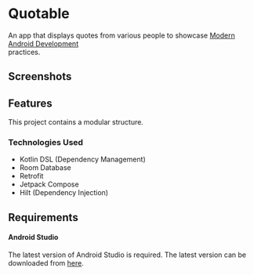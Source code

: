 # Quotable

An app that displays quotes from various people to showcase [Modern Android Development](https://developer.android.com/modern-android-development)  
practices.

## Screenshots

## Features

This project contains a modular structure.

### Technologies Used

- Kotlin DSL (Dependency Management)
- Room Database
- Retrofit
- Jetpack Compose
- Hilt (Dependency Injection)

## Requirements

#### Android Studio

The latest version of Android Studio is required. The latest version can be  
downloaded from [here](https://developer.android.com/studio/).